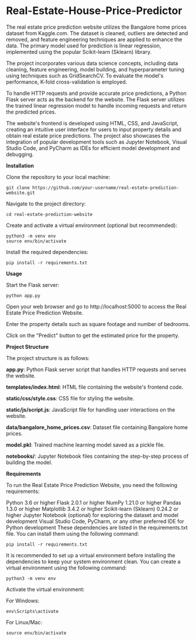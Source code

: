 # Real-Estate-House-Price-Predictor

The real estate price prediction website utilizes the Bangalore home prices dataset from Kaggle.com. The dataset is cleaned, outliers are detected and removed, and feature engineering techniques are applied to enhance the data. The primary model used for prediction is linear regression, implemented using the popular Scikit-learn (Sklearn) library.

The project incorporates various data science concepts, including data cleaning, feature engineering, model building, and hyperparameter tuning using techniques such as GridSearchCV. To evaluate the model's performance, K-fold cross-validation is employed.

To handle HTTP requests and provide accurate price predictions, a Python Flask server acts as the backend for the website. The Flask server utilizes the trained linear regression model to handle incoming requests and return the predicted prices.

The website's frontend is developed using HTML, CSS, and JavaScript, creating an intuitive user interface for users to input property details and obtain real estate price predictions. The project also showcases the integration of popular development tools such as Jupyter Notebook, Visual Studio Code, and PyCharm as IDEs for efficient model development and debugging.

**Installation**

Clone the repository to your local machine:

```
git clone https://github.com/your-username/real-estate-prediction-website.git
```
Navigate to the project directory:

```
cd real-estate-prediction-website
```
Create and activate a virtual environment (optional but recommended):

```
python3 -m venv env
source env/bin/activate
```

Install the required dependencies:

```
pip install -r requirements.txt
```

**Usage**

Start the Flask server:

```
python app.py
```

Open your web browser and go to http://localhost:5000 to access the Real Estate Price Prediction Website.

Enter the property details such as square footage and number of bedrooms.

Click on the "Predict" button to get the estimated price for the property.

**Project Structure**

The project structure is as follows:

**app.py**: Python Flask server script that handles HTTP requests and serves the website.

**templates/index.html**: HTML file containing the website's frontend code.

**static/css/style.css**: CSS file for styling the website.

**static/js/script.js**: JavaScript file for handling user interactions on the website.

**data/bangalore_home_prices.csv**: Dataset file containing Bangalore home prices.

**model.pkl**: Trained machine learning model saved as a pickle file.

**notebooks/**: Jupyter Notebook files containing the step-by-step process of building the model.

**Requirements**

To run the Real Estate Price Prediction Website, you need the following requirements:

Python 3.6 or higher
Flask 2.0.1 or higher
NumPy 1.21.0 or higher
Pandas 1.3.0 or higher
Matplotlib 3.4.2 or higher
Scikit-learn (Sklearn) 0.24.2 or higher
Jupyter Notebook (optional) for exploring the dataset and model development
Visual Studio Code, PyCharm, or any other preferred IDE for Python development
These dependencies are listed in the requirements.txt file. You can install them using the following command:
```
pip install -r requirements.txt
```

It is recommended to set up a virtual environment before installing the dependencies to keep your system environment clean. You can create a virtual environment using the following command:
```
python3 -m venv env
```

Activate the virtual environment:

For Windows:
```
env\Scripts\activate
```

For Linux/Mac:
```
source env/bin/activate
```


